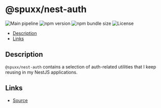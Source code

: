 # @spuxx/nest-auth

![Main pipeline](https://github.com/spuxx-dev/jslibs/actions/workflows/main.yml/badge.svg)
![npm version](https://img.shields.io/npm/v/%40spuxx%2Fnest-auth)
![npm bundle size](https://img.shields.io/bundlephobia/min/%40spuxx%2Fnest-auth)
![License](https://img.shields.io/github/license/spuxx-dev/jslibs)

<!-- vscode-markdown-toc -->

- [Description](#Description)
- [Links](#Links)

<!-- vscode-markdown-toc-config
	numbering=false
	autoSave=true
	/vscode-markdown-toc-config -->
<!-- /vscode-markdown-toc -->

## <a name='Description'></a>Description

`@spuxx/nest-auth` contains a selection of auth-related utilities that I keep reusing in my NestJS applications.

## <a name='Links'></a>Links

- [Source](https://github.com/spuxx-dev/jslibs)

